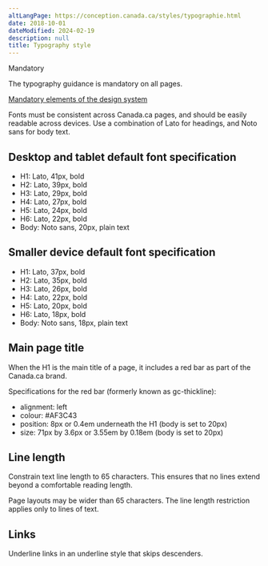 ```yaml
---
altLangPage: https://conception.canada.ca/styles/typographie.html
date: 2018-10-01
dateModified: 2024-02-19
description: null
title: Typography style
---
```

<p><span class="label label-danger">Mandatory</span></p>
<p>The typography guidance is mandatory on all pages.</p>
<p><a href="{{ site.url }}/specifications/mandatory-elements.html"> Mandatory elements of the design system</a></p>
<p>Fonts must be consistent across Canada.ca pages, and should be easily readable across devices. Use a combination of Lato for headings, and Noto sans for body text.</p>
<h2> Desktop and tablet default font specification</h2>
<ul>
  <li>H1: Lato, 41px, bold</li>
  <li>H2: Lato, 39px, bold</li>
  <li>H3: Lato, 29px, bold</li>
  <li>H4: Lato, 27px, bold</li>
  <li>H5: Lato, 24px, bold</li>
  <li>H6: Lato, 22px, bold</li>
  <li>Body: Noto sans, 20px, plain text</li>
</ul>
<h2> Smaller device default font specification </h2>
<ul>
  <li>H1: Lato, 37px, bold</li>
  <li>H2: Lato, 35px, bold</li>
  <li>H3: Lato, 26px, bold</li>
  <li>H4: Lato, 22px, bold</li>
  <li>H5: Lato, 20px, bold</li>
  <li>H6: Lato, 18px, bold</li>
  <li>Body: Noto sans, 18px, plain text</li>
</ul>
<h2>Main page title</h2>
<p>When the H1 is the main title of a page, it includes a red bar as part of the Canada.ca brand.</p>
<p>Specifications for the red bar (formerly known as gc-thickline):</p>
<ul>
  <li>alignment: left</li>
  <li>colour: #AF3C43</li>
  <li>position: 8px or 0.4em underneath the H1 (body is set to 20px)</li>
  <li>size: 71px by 3.6px or 3.55em by 0.18em (body is set to 20px)</li>
</ul>
<h2>Line length</h2>
<p>Constrain text line length to 65 characters. This ensures that no lines extend beyond a comfortable reading length.</p>
<p>Page layouts may be wider than 65 characters. The line length restriction applies only to lines of text.</p>
<h2>Links </h2>
<p>Underline links in an underline style that skips descenders.</p>

